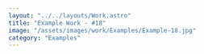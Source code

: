 ```yaml
---
layout: "../../layouts/Work.astro"
title: "Example Work - #18"
image: "/assets/images/work/Examples/Example-18.jpg"
category: "Examples"
---
```

